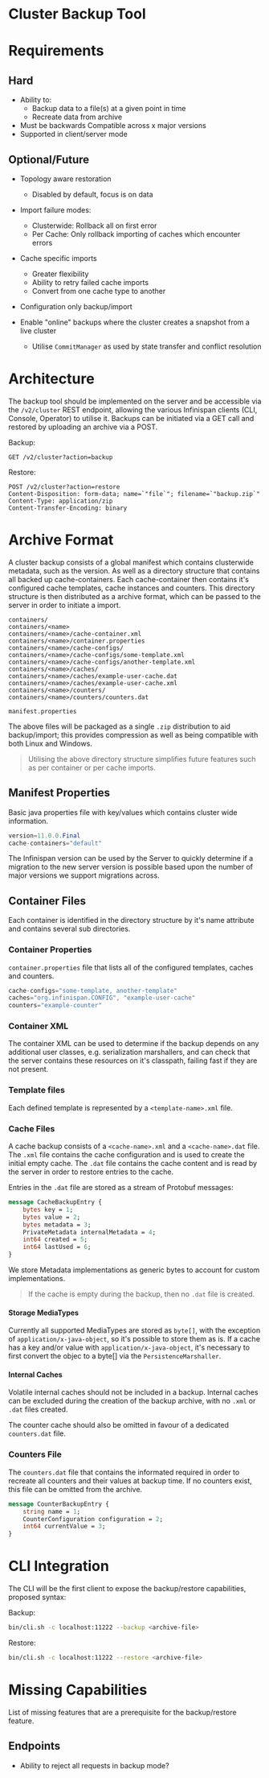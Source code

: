Cluster Backup Tool
====================
# Requirements
## Hard
- Ability to:
    - Backup data to a file(s) at a given point in time
    - Recreate data from archive
- Must be backwards Compatible across x major versions
- Supported in client/server mode

## Optional/Future
- Topology aware restoration
    - Disabled by default, focus is on data

- Import failure modes:
    - Clusterwide: Rollback all on first error
    - Per Cache: Only rollback importing of caches which encounter errors

- Cache specific imports
    - Greater flexibility
    - Ability to retry failed cache imports
    - Convert from one cache type to another

- Configuration only backup/import

- Enable "online" backups where the cluster creates a snapshot from a live cluster
    - Utilise `CommitManager` as used by state transfer and conflict resolution
    

# Architecture
The backup tool should be implemented on the server and be accessible via the `/v2/cluster` REST endpoint, allowing the various
Infinispan clients (CLI, Console, Operator) to utilise it. Backups can be initiated via a GET call and restored by
uploading an archive via a POST.

Backup:
```
GET /v2/cluster?action=backup
```

Restore:
```
POST /v2/cluster?action=restore
Content-Disposition: form-data; name=`"file`"; filename=`"backup.zip`"
Content-Type: application/zip
Content-Transfer-Encoding: binary
```

# Archive Format
A cluster backup consists of a global manifest which contains clusterwide metadata, such as the version. As well as a
directory structure that contains all backed up cache-containers. Each cache-container then contains it's configured
cache templates, cache instances and counters. This directory structure is then distributed
as a archive format, which can be passed to the server in order to initiate a import.

```
containers/
containers/<name>
containers/<name>/cache-container.xml
containers/<name>/container.properties
containers/<name>/cache-configs/
containers/<name>/cache-configs/some-template.xml
containers/<name>/cache-configs/another-template.xml
containers/<name>/caches/
containers/<name>/caches/example-user-cache.dat
containers/<name>/caches/example-user-cache.xml
containers/<name>/counters/
containers/<name>/counters/counters.dat

manifest.properties
```

The above files will be packaged as a single `.zip` distribution to aid backup/import; this provides compression as well
as being compatible with both Linux and Windows.

> Utilising the above directory structure simplifies future features such as per container or per cache imports.

## Manifest Properties
Basic java properties file with key/values which contains cluster wide information.

```java
version=11.0.0.Final
cache-containers="default"
```

The Infinispan version can be used by the Server to quickly determine if a migration to the new server version is possible
based upon the number of major versions we support migrations across.

## Container Files
Each container is identified in the directory structure by it's name attribute and contains several sub directories.

### Container Properties
`container.properties` file that lists all of the configured templates, caches and counters.

```java
cache-configs="some-template, another-template"
caches="org.infinispan.CONFIG", "example-user-cache"
counters="example-counter"
```

### Container XML
The container XML can be used to determine if the backup depends on any additional user classes, e.g. serialization marshallers,
and can check that the server contains these resources on it's classpath, failing fast if they are not present.

### Template files
Each defined template is represented by a `<template-name>.xml` file.

### Cache Files
A cache backup consists of a `<cache-name>.xml` and a `<cache-name>.dat` file. The `.xml` file contains
the cache configuration and is used to create the initial empty cache. The `.dat` file contains the cache
content and is read by the server in order to restore entries to the cache.

Entries in the `.dat` file are stored as a stream of Protobuf messages:

```protobuf
message CacheBackupEntry {
    bytes key = 1;
    bytes value = 2;
    bytes metadata = 3;
    PrivateMetadata internalMetadata = 4;
    int64 created = 5;
    int64 lastUsed = 6;
}
```
We store Metadata implementations as generic bytes to account for custom implementations.

> If the cache is empty during the backup, then no `.dat` file is created.

#### Storage MediaTypes
Currently all supported MediaTypes are stored as `byte[]`, with the exception of `application/x-java-object`, so it's
possible to store them as is. If a cache has a key and/or value with `application/x-java-object`, it's necessary to
first convert the objec to a byte[] via the `PersistenceMarshaller`.

#### Internal Caches
Volatile internal caches should not be included in a backup. Internal caches can be excluded during the creation of the
backup archive, with no `.xml` or `.dat` files created.

The counter cache should also be omitted in favour of a dedicated `counters.dat` file.

### Counters File
The `counters.dat` file that contains the informated required in order to recreate all counters and their values
at backup time. If no counters exist, this file can be omitted from the archive.

```protobuf
message CounterBackupEntry {
    string name = 1;
    CounterConfiguration configuration = 2;
    int64 currentValue = 3;
}
```

# CLI Integration
The CLI will be the first client to expose the backup/restore capabilities, proposed syntax:

Backup:
```bash
bin/cli.sh -c localhost:11222 --backup <archive-file>
```

Restore:
```bash
bin/cli.sh -c localhost:11222 --restore <archive-file>
```

# Missing Capabilities
List of missing features that are a prerequisite for the backup/restore feature.

## Endpoints
* Ability to reject all requests in backup mode?
